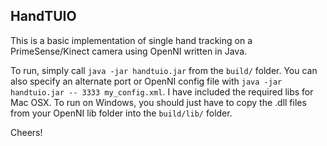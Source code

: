 ## HandTUIO

This is a basic implementation of single hand tracking on a PrimeSense/Kinect camera using OpenNI written in Java.

To run, simply call `java -jar handtuio.jar` from the `build/` folder. You can also specify an alternate port or OpenNI config file with `java -jar handtuio.jar -- 3333 my_config.xml`.
 I have included the required libs for Mac OSX. To run on Windows, you should just have to copy the .dll files from your OpenNI lib folder into the `build/lib/` folder.

Cheers!
